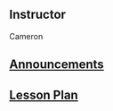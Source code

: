 ## Instructor 
Cameron

## [Announcements](https://docs.google.com/presentation/d/1x28JmdtWjk4bVZ9Tl-1bTWFpMTTRXJwfktJnD3V2IJ0/edit#slide=id.gedae87b2a_0_0)

## [Lesson Plan](https://docs.google.com/document/d/1KtmO2tE75EHOJnn1ALmEgEf235tNThVP_TcwtHXUJhc/edit)
